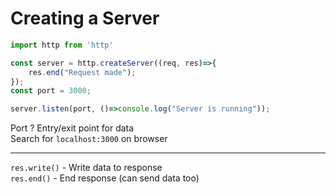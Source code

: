 # Creating a Server

```js
import http from 'http'

const server = http.createServer((req, res)=>{
    res.end("Request made");
});
const port = 3000;

server.listen(port, ()=>console.log("Server is running"));
```



Port ?  Entry/exit point for data  
Search for `localhost:3000` on browser

---

`res.write()` - Write data to response  
`res.end()`   - End response (can send data too) 
